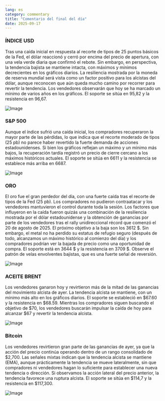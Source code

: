 ```yaml
---
lang: es
category: commentary
title: "Comentario del final del día"
date: 2025-09-17
---
```


### ÍNDICE USD

Tras una caída inicial en respuesta al recorte de tipos de 25 puntos básicos de la Fed, el dólar reaccionó y cerró por encima del precio de apertura, con una vela verde diaria que confirmó el rebote. Sin embargo, en perspectiva, la tendencia bajista se mantiene intacta, con máximos y mínimos decrecientes en los gráficos diarios. La resiliencia mostrada por la moneda de reserva mundial será vista como un factor positivo para los alcistas del dólar, aunque reconocen que aún queda mucho camino por recorrer para revertir la tendencia. Los vendedores observarán que hoy se ha marcado un mínimo de varios años en los gráficos. El soporte se sitúa en 95,82 y la resistencia en 96,67.

![Image](https://markleighedu.github.io/img/Sep-2025/17-Sep-2025/usdindex.jpg)

### S&P 500

Aunque el índice sufrió una caída inicial, los compradores recuperaron la mayor parte de las pérdidas, lo que indica que el recorte moderado de tipos (25 pb) no parece haber revertido la fuerte demanda de acciones estadounidenses. Si bien los gráficos reflejan un máximo y un mínimo más bajos, la recuperación tardía registró un precio de cierre cercano a los máximos históricos actuales. El soporte se sitúa en 6611 y la resistencia se establece más arriba en 6687.

![Image](https://markleighedu.github.io/img/Sep-2025/17-Sep-2025/sp500.jpg)

### ORO

El oro fue el gran perdedor del día, con una fuerte caída tras el recorte de tipos de la Fed (25 pb). Los compradores no pudieron contraatacar y los vendedores mantuvieron el control durante toda la sesión. Los factores que influyeron en la caída fueron quizás una combinación de la resiliencia mostrada por el dólar estadounidense y la obtención de ganancias por parte de los vendedores tras el rally unidireccional récord que comenzó el 20 de agosto de 2025. El próximo objetivo a la baja son los 3612 $. Sin embargo, el metal no ha perdido su estatus de refugio seguro (después de todo, alcanzamos un máximo histórico al comienzo del día) y los compradores podrían ver la bajada de precio como una oportunidad de compra. El soporte está en 3644 $ y la resistencia en 3709 $. Observe el patrón de velas envolventes bajistas, que es una fuerte señal de reversión.

![Image](https://markleighedu.github.io/img/Sep-2025/17-Sep-2025/gold.jpg)

### ACEITE BRENT

Los vendedores ganaron hoy y revirtieron más de la mitad de las ganancias del movimiento alcista de ayer. La tendencia alcista se mantiene, con un mínimo más alto en los gráficos diarios. El soporte se estableció en $67.60 y la resistencia en $68.59. Mientras los compradores siguen buscando el objetivo de $70, los vendedores buscarán impulsar la caída de hoy para alcanzar $67 y revertir la tendencia alcista.

![Image](https://markleighedu.github.io/img/Sep-2025/17-Sep-2025/brentoil.jpg)

### Bitcoin

Los vendedores revirtieron gran parte de las ganancias de ayer, ya que la acción del precio continúa operando dentro de un rango consolidado de $2,700. Las señales mixtas indican que la tendencia alcista se mantiene (EMA), aunque prácticamente la tendencia se mueve lateralmente, sin que compradores ni vendedores hagan lo suficiente para establecer una nueva tendencia o dirección. Si observamos la acción lateral del precio anterior, la tendencia favorece una ruptura alcista. El soporte se sitúa en $114,7 y la resistencia en $117,300.

![Image](https://markleighedu.github.io/img/Sep-2025/17-Sep-2025/bitcoin.jpg)


